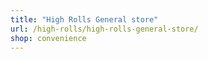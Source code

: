 ```yaml
---
title: "High Rolls General store"
url: /high-rolls/high-rolls-general-store/
shop: convenience
---
```

